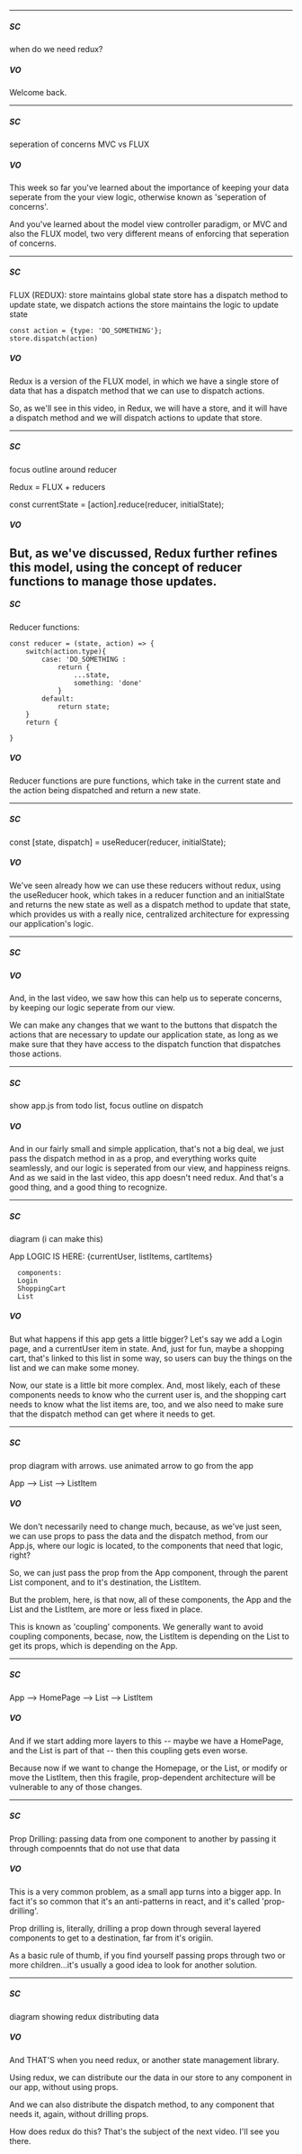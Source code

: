 
--- 

##### SC

when do we need redux?

##### VO

Welcome back.

--- 


##### SC

seperation of concerns
MVC vs FLUX


##### VO

This week so far you've learned about the importance of keeping your data seperate from the your view logic, otherwise known as 'seperation of concerns'.

And you've learned about the model view controller paradigm, or MVC and also the FLUX model, two very different means of enforcing that seperation of concerns.


--- 

##### SC

FLUX (REDUX): 
    store maintains global state
    store has a dispatch method
    to update state, we dispatch actions 
    the store maintains the logic to update state

    const action = {type: 'DO_SOMETHING'};
    store.dispatch(action)

##### VO

Redux is a version of the FLUX model, in which we have a single store of data that has a dispatch method that we can use to dispatch actions.

So, as we'll see in this video, in Redux, we will have a store, and it will have a dispatch method and we will dispatch actions to update that store.

--- 

##### SC

focus outline around reducer 

Redux = FLUX + reducers
    
const currentState = [action].reduce(reducer, initialState);


##### VO

But, as we've discussed, Redux further refines this model, using the concept of reducer functions to manage those updates.  
--- 

##### SC


Reducer functions: 

    const reducer = (state, action) => {
        switch(action.type){
            case: 'DO_SOMETHING :
                return {
                    ...state,
                    something: 'done'
                }
            default: 
                return state;
        }
        return {

    }




##### VO


Reducer functions are pure functions, which take in the current state and the action being dispatched and return a new state.


--- 

##### SC

const [state, dispatch] = useReducer(reducer, initialState);

##### VO

We've seen already how we can use these reducers without redux, using the useReducer hook, which takes in a reducer function and an initialState and returns the new state as well as a dispatch method to update that state, which provides us with a really nice, centralized architecture for expressing our application's logic.

--- 

##### SC

##### VO

And, in the last video, we saw how this can help us to seperate concerns, by keeping our logic seperate from our view.

We can make any changes that we want to the buttons that dispatch the actions that are necessary to update our application state, as long as we make sure that they have access to the dispatch function that dispatches those actions.


--- 

##### SC

show app.js from todo list, focus outline on dispatch

##### VO

And in our fairly small and simple application, that's not a big deal, we just pass the dispatch method in as a prop, and everything works quite seamlessly, and our logic is seperated from our view, and happiness reigns.  And as we said in the last video, this app doesn't need redux.  And that's a good thing, and a good thing to recognize.

--- 

##### SC

diagram (i can make this)

App
  LOGIC IS HERE: {currentUser, listItems, cartItems}

      components:
      Login
      ShoppingCart
      List



##### VO

But what happens if this app gets a little bigger?  Let's say we add a Login page, and a currentUser item in state.  And, just for fun, maybe a shopping cart, that's linked to this list in some way, so users can buy the things on the list and we can make some money.

Now, our state is a little bit more complex.  And, most likely, each of these components needs to know who the current user is, and the shopping cart needs to know what the list items are, too, and we also need to make sure that the dispatch method can get where it needs to get.

--- 

##### SC

  prop diagram with arrows.  use animated arrow to go from the app

  App --> List --> ListItem

##### VO

We don't necessarily need to change much, because, as we've just seen, we can use props to pass the data and the dispatch method, from our App.js, where our logic is located, to the components that need that logic, right?

So, we can just pass the prop from the App component, through the parent List component, and to it's destination, the ListItem.   

But the problem, here, is that now, all of these components, the App and the List and the ListItem, are more or less fixed in place.  

This is known as 'coupling' components.  We generally want to avoid coupling components, becase, now, the ListItem is depending on the List to get its props, which is depending on the App.  


--- 

##### SC


 App --> HomePage --> List --> ListItem

##### VO

And if we start adding more layers to this -- maybe we have a HomePage, and the List is part of that -- then this coupling gets even worse.  

Because now if we want to change the Homepage, or the List, or modify or move the ListItem, then this fragile, prop-dependent architecture will be vulnerable to any of those changes.


--- 

##### SC

Prop Drilling:
    passing data from one component to another 
    by passing it through compoennts that do not use that data


##### VO


This is a very common problem, as a small app turns into a bigger app.  In fact it's so common that it's an anti-patterns in react, and it's called 'prop-drilling'.

Prop drilling is, literally, drilling a prop down through several layered components to get to a destination, far from it's origiin.

As a basic rule of thumb, if you find yourself passing props through two or more children...it's usually a good idea to look for another solution.

--- 

##### SC

diagram showing redux distributing data 



##### VO

And THAT'S when you need redux, or another state management library.

Using redux, we can distribute our the data in our store to any component in our app, without using props.

And we can also distribute the dispatch method, to any component that needs it, again, without drilling props.

How does redux do this?  That's the subject of the next video.  I'll see you there.
